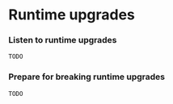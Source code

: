 # Runtime upgrades

### Listen to runtime upgrades

`TODO`

### Prepare for breaking runtime upgrades

`TODO`
